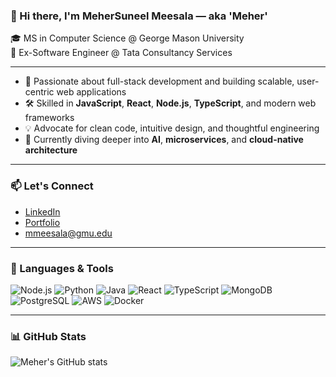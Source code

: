 ### 👋 Hi there, I'm MeherSuneel Meesala — aka 'Meher'

🎓 MS in Computer Science @ George Mason University  
💼 Ex-Software Engineer @ Tata Consultancy Services 

---

- 🔭 Passionate about full-stack development and building scalable, user-centric web applications  
- 🛠️ Skilled in **JavaScript**, **React**, **Node.js**, **TypeScript**, and modern web frameworks  
- 💡 Advocate for clean code, intuitive design, and thoughtful engineering  
- 🌱 Currently diving deeper into **AI**, **microservices**, and **cloud-native architecture**

---

### 📫 Let's Connect
- [LinkedIn](https://www.linkedin.com/in/meher-suneel-meesala/)  
- [Portfolio](https://suneelmeesalameher.github.io/MeherSuneel/)  
- mmeesala@gmu.edu  

---

### 🧰 Languages & Tools

![Node.js](https://img.shields.io/badge/Code-NodeJs-informational?style=flat&logo=node.js&logoColor=white&color=2bbc8a)
![Python](https://img.shields.io/badge/Code-Python-informational?style=flat&logo=python&logoColor=white&color=2bbc8a)
![Java](https://img.shields.io/badge/Code-Java-informational?style=flat&logo=java&logoColor=white&color=2bbc8a)
![React](https://img.shields.io/badge/Library-React-informational?style=flat&logo=react&logoColor=white&color=2bbc8a)
![TypeScript](https://img.shields.io/badge/Code-TypeScript-informational?style=flat&logo=typescript&logoColor=white&color=2bbc8a)
![MongoDB](https://img.shields.io/badge/Database-MongoDB-informational?style=flat&logo=mongodb&logoColor=white&color=2bbc8a)
![PostgreSQL](https://img.shields.io/badge/Database-PostgreSQL-informational?style=flat&logo=postgresql&logoColor=white&color=2bbc8a)
![AWS](https://img.shields.io/badge/Cloud-AWS-informational?style=flat&logo=amazon-aws&logoColor=white&color=2bbc8a)
![Docker](https://img.shields.io/badge/DevOps-Docker-informational?style=flat&logo=docker&logoColor=white&color=2bbc8a)

---

### 📊 GitHub Stats

![Meher's GitHub stats](https://github-readme-stats.vercel.app/api?username=suneelmeesalameher&show_icons=true&theme=radical&hide_rank=true)

